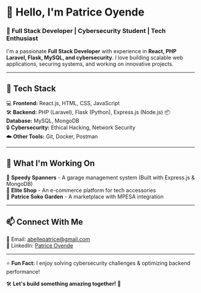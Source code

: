 # 👋 Hello, I'm Patrice Oyende  

### 🚀 Full Stack Developer | Cybersecurity Student | Tech Enthusiast  

I'm a passionate **Full Stack Developer** with experience in **React, PHP Laravel, Flask, MySQL, and cybersecurity**. I love building scalable web applications, securing systems, and working on innovative projects.  

---

## 🔧 Tech Stack  
💻 **Frontend:** React.js, HTML, CSS, JavaScript  
🛠️ **Backend:** PHP (Laravel), Flask (Python),  Express.js (Node.js) 
📦 **Database:** MySQL, MongoDB  
🔒 **Cybersecurity:** Ethical Hacking, Network Security  
☁️ **Other Tools:** Git, Docker, Postman  

---

## 🌱 What I'm Working On  
🔹 **Speedy Spanners** - A garage management system (Built with Express.js & MongoDB)  
🔹 **Elite Shop** - An e-commerce platform for tech accessories  
🔹 **Patrice Soko Garden** - A marketplace with MPESA integration  

---

## 📫 Connect With Me  
📧 Email: [abellepatrice@gmail.com](mailto:abellepatrice@gmail.com)  
🔗 LinkedIn: [Patrice Oyende](https://www.linkedin.com/in/patrice-oyende-84965b306/)  

---

⭐ **Fun Fact:** I enjoy solving cybersecurity challenges & optimizing backend performance!  

🛠️ **Let's build something amazing together!** 🚀
